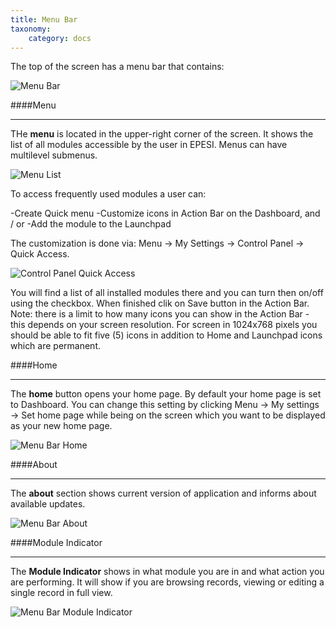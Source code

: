 ```yaml
---
title: Menu Bar
taxonomy:
    category: docs
---
```


The top of the screen has a menu bar that contains:

![Menu Bar](/images/menu_bar.png)


####Menu
___

THe **menu** is located in the upper-right corner of the screen. It shows the list of all modules accessible by the user in EPESI. Menus can have multilevel submenus.

![Menu List](/images/menu_list.png)

To access frequently used modules a user can:

-Create Quick menu
-Customize icons in Action Bar on the Dashboard, and / or
-Add the module to the Launchpad

The customization is done via: Menu -> My Settings -> Control Panel -> Quick Access.

![Control Panel Quick Access](/images/control_panel_quicK_access.png)

You will find a list of all installed modules there and you can turn then on/off using the checkbox. When finished clik on Save button in the Action Bar. Note: there is a limit to how many icons you can show in the Action Bar - this depends on your screen resolution. For screen in 1024x768 pixels you should be able to fit five (5) icons in addition to Home and Launchpad icons which are permanent.


####Home
___

The **home** button opens your home page. By default your home page is set to Dashboard. You can change this setting by clicking Menu -> My settings -> Set home page while being on the screen which you want to be displayed as your new home page.

![Menu Bar Home](/images/menu_bar_home.png)


####About
___

The **about** section shows current version of application and informs about available updates.

![Menu Bar About](/images/menu_bar_about.png)


####Module Indicator
___

The **Module Indicator** shows in what module you are in and what action you are performing. It will show if you are browsing records, viewing or editing a single record in full view.

![Menu Bar Module Indicator](/images/menu_bar_module_indicator.png)